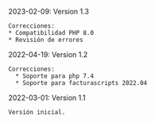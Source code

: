 2023-02-09: Version 1.3

    Correcciones:
    * Compatibilidad PHP 8.0
    * Revisión de errores


2022-04-19: Version 1.2

    Correcciones:
      * Soporte para php 7.4
      * Soporte para facturascripts 2022.04

2022-03-01: Version 1.1

    Versión inicial.
